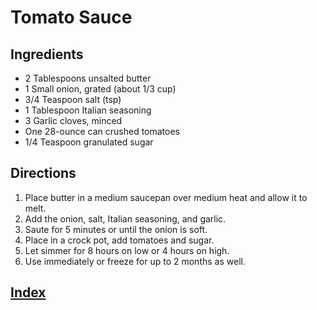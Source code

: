 # Tomato Sauce

## Ingredients

- 2 Tablespoons unsalted butter
- 1 Small onion, grated (about 1/3 cup)
- 3/4 Teaspoon salt (tsp)
- 1 Tablespoon Italian seasoning
- 3 Garlic cloves, minced
- One 28-ounce can crushed tomatoes
- 1/4 Teaspoon granulated sugar

## Directions

1. Place butter in a medium saucepan over medium heat and allow it to melt.
2. Add the onion, salt, Italian seasoning, and garlic.
3. Saute for 5 minutes or until the onion is soft.
4. Place in a crock pot, add tomatoes and sugar.
5. Let simmer for 8 hours on low or 4 hours on high.
6. Use immediately or freeze for up to 2 months as well.

## [Index](../Index.html)
